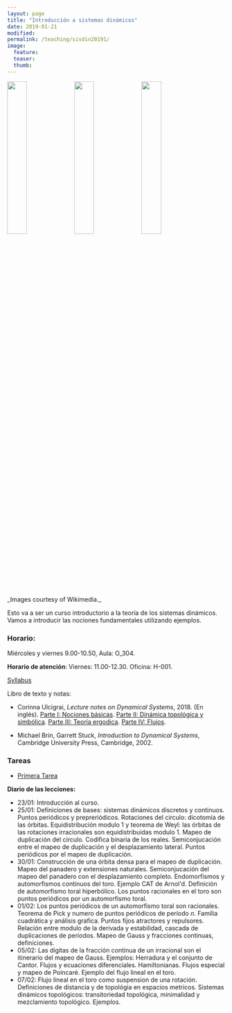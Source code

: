 ```yaml
---
layout: page
title: "Introducción a sistemas dinámicos"
date: 2019-01-21
modified:
permalink: /teaching/sisdin20191/
image:
  feature:
  teaser:
  thumb:
---
```


<p float="left">
  <img src="../../images/Gauss_function.svg" width="30%" />
  <img src="../../images/Arnoldcatmap.svg" width="30%">
  <img src="../../images/Torus.svg" width="30%">
</p>
_Images courtesy of Wikimedia._

Esto va a ser un curso introductorio a la teoría de los sistemas dinámicos.
Vamos a introducir las nociones fundamentales utilizando ejemplos.

### Horario:
   Miércoles y viernes 9.00-10.50, Aula: O_304.

**Horario de atención**:
Viernes: 11.00-12.30. Oficina: H-001.

[Syllabus](../../files/sylsisdin20191.pdf)

Libro de texto y notas:
+ Corinna Ulcigrai, _Lecture notes on Dynamical Systems_, 2018. (En inglés). [Parte I: Nociones básicas](../../files/SisDin-Part1.pdf). [Parte II: Dinámica topológica y simbólica](../../files/SisDin-Part2.pdf). [Parte III: Teoría ergodica](../../files/SisDin-Part3.pdf). [Parte IV: Flujos](../../files/SisDin-Part4.pdf).

+ Michael Brin, Garrett Stuck, _Introduction to Dynamical
Systems_, Cambridge University Press, Cambridge, 2002.

### Tareas
+ [Primera Tarea](../../files/1TareaSD.pdf)

**Diario de las lecciones:**
+ 23/01: Introducción al curso.
+ 25/01: Definiciones de bases: sistemas dinámicos discretos y continuos. Puntos periódicos y prepreriódicos. Rotaciones del circulo: dicotomía de las órbitas. Equidistribución modulo 1 y teorema de Weyl: las órbitas de las rotaciones irracionales son equidistribuidas modulo 1.
Mapeo de duplicación del circulo. Codifica binaria de los reales. Semiconjucación entre el mapeo de duplicación y el desplazamiento lateral. Puntos periódicos por el mapeo de duplicación.
+ 30/01: Construcción de una órbita densa para el mapeo de duplicación. Mapeo del panadero y extensiones naturales. Semiconjucación del mapeo del panadero con el desplazamiento completo. Endomorfismos y automorfismos continuos del toro. Ejemplo CAT de Arnol'd. Definición de automorfismo toral hiperbólico. Los puntos racionales en el toro son puntos periódicos por un automorfismo toral.
+ 01/02: Los puntos periódicos de un automorfismo toral son racionales. Teorema de Pick y numero de puntos periódicos de período _n_. Familia cuadrática y análisis grafica. Puntos fijos atractores y repulsores. Relación entre modulo de la derivada y estabilidad, cascada de duplicaciones de períodos. Mapeo de Gauss y fracciones continuas, definiciones.
+ 05/02: Las digitas de la fracción continua de un irracional son el itinerario del mapeo de Gauss. Ejemplos: Herradura y el conjunto de Cantor. Flujos y ecuaciones diferenciales. Hamiltonianas. Flujos especial y mapeo de Poincaré. Ejemplo del flujo lineal en el toro.
+ 07/02: Flujo lineal en el toro como suspension de una rotación. Definiciones de distancia y de topológia en espacios metricos. Sistemas dinámicos topológicos: transitoriedad topológica, minimalidad y mezclamiento topológico. Ejemplos.
